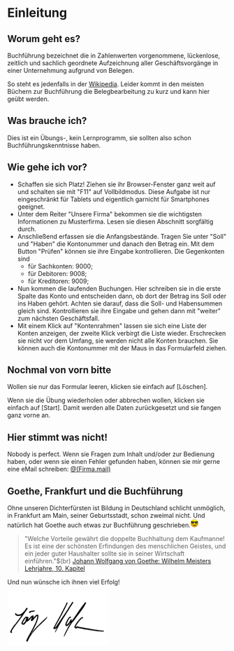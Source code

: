 # Einleitung

## Worum geht es?

Buchführung bezeichnet die in Zahlenwerten vorgenommene, lückenlose, zeitlich und sachlich geordnete
Aufzeichnung aller Geschäftsvorgänge in einer Unternehmung aufgrund von Belegen.


So steht es jedenfalls in der [Wikipedia](https://de.wikipedia.org/wiki/Buchf%C3%BChrung). Leider kommt in den meisten Büchern zur Buchführung die Belegbearbeitung zu kurz und kann hier geübt werden.

## Was brauche ich?

Dies ist ein Übungs-, kein Lernprogramm, sie sollten also schon Buchführungskenntnisse haben.

## Wie gehe ich vor?

  * Schaffen sie sich Platz! Ziehen sie ihr Browser-Fenster ganz weit auf und schalten sie mit "F11" auf Vollbildmodus. Diese Aufgabe ist nur eingeschränkt für Tablets und eigentlich garnicht für Smartphones geeignet.
  * Unter dem Reiter "Unsere Firma" bekommen sie die wichtigsten Informationen zu Musterfirma. Lesen sie diesen Abschnitt sorgfältig durch.
  * Anschließend erfassen sie die Anfangsbestände. Tragen Sie unter "Soll" und "Haben" die Kontonummer und danach den Betrag ein. Mit dem Button "Prüfen" können sie ihre Eingabe kontrollieren. Die Gegenkonten sind  
    + für Sachkonten: 9000;
    + für Debitoren: 9008;
    + für Kreditoren: 9009;
* Nun kommen die laufenden Buchungen. Hier schreiben sie in die erste Spalte das Konto und entscheiden dann, ob dort der Betrag ins Soll oder ins Haben gehört. Achten sie darauf, dass die Soll- und Habensummen gleich sind. Kontrollieren sie ihre Eingabe und gehen dann mit "weiter" zum nächsten Geschäftsfall.
* Mit einem Klick auf "Kontenrahmen" lassen sie sich eine Liste der Konten anzeigen, der zweite Klick verbirgt die Liste wieder. Erschrecken sie nicht vor dem Umfang, sie werden nicht alle Konten brauchen. Sie können auch die Kontonummer mit der Maus in das Formularfeld ziehen.
  

## Nochmal von vorn bitte

Wollen sie nur das Formular leeren, klicken sie einfach auf [Löschen].

Wenn sie die Übung wiederholen oder abbrechen wollen, klicken sie einfach auf [Start]. Damit werden alle Daten zurückgesetzt und sie fangen ganz vorne an.

## Hier stimmt was nicht!

Nobody is perfect. Wenn sie Fragen zum Inhalt und/oder zur Bedienung haben, oder wenn sie einen Fehler gefunden haben, können sie mir gerne eine eMail schreiben:
[@(Firma.mail)](mailto:@(Firma.mail))

## Goethe, Frankfurt und die Buchführung

Ohne unseren Dichterfürsten ist Bildung in Deutschland schlicht unmöglich, in Frankfurt am Main, seiner Geburtsstadt, schon zweimal nicht. Und natürlich hat Goethe auch etwas zur Buchführung geschrieben.![](bilder/smiley-sunglasses.png)

>"Welche Vorteile gewährt die doppelte Buchhaltung dem Kaufmanne! Es ist eine der schönsten Erfindungen des menschlichen Geistes, und ein jeder guter Haushalter sollte sie in seiner Wirtschaft einführen."$(br)
[Johann Wolfgang von Goethe: Wilhelm Meisters Lehrjahre, 10. Kapitel](https://www.projekt-gutenberg.org/goethe/meisterl/titlepage.html)

Und nun wünsche ich ihnen viel Erfolg!

![](bilder/unterschrift_jho.gif)
